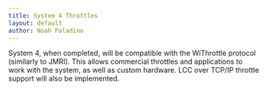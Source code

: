 ```yaml
---
title: System 4 Throttles
layout: default
author: Noah Paladino
---
```


System 4, when completed, will be compatible with the WiThrottle protocol (similarly to JMRI). This allows commercial throttles and applications to work with the system, as well as custom hardware. LCC over TCP/IP throttle support will also be implemented.